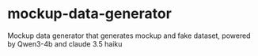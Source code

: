 # mockup-data-generator
Mockup data generator that generates mockup and fake dataset, powered by Qwen3-4b and claude 3.5 haiku
